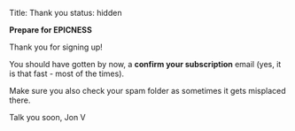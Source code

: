 Title: Thank you
status: hidden

**Prepare for EPICNESS**

Thank you for signing up!

You should have gotten by now, a **confirm your subscription** email (yes, it is that fast - most of the times).

Make sure you also check your spam folder as sometimes it gets misplaced there.

Talk you soon,
Jon V



